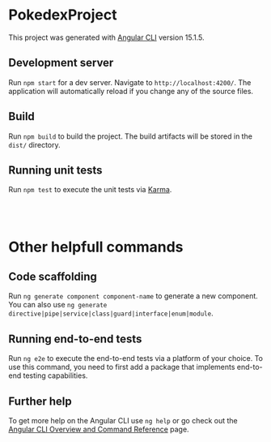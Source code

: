 # PokedexProject

This project was generated with [Angular CLI](https://github.com/angular/angular-cli) version 15.1.5.

## Development server

Run `npm start` for a dev server. Navigate to `http://localhost:4200/`. The application will automatically reload if you change any of the source files.

## Build

Run `npm build` to build the project. The build artifacts will be stored in the `dist/` directory.

## Running unit tests

Run `npm test` to execute the unit tests via [Karma](https://karma-runner.github.io).

<br/>
<br/>

# Other helpfull commands

## Code scaffolding

Run `ng generate component component-name` to generate a new component. You can also use `ng generate directive|pipe|service|class|guard|interface|enum|module`.

## Running end-to-end tests

Run `ng e2e` to execute the end-to-end tests via a platform of your choice. To use this command, you need to first add a package that implements end-to-end testing capabilities.

## Further help

To get more help on the Angular CLI use `ng help` or go check out the [Angular CLI Overview and Command Reference](https://angular.io/cli) page.
